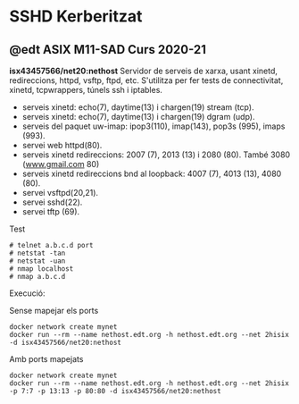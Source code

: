 # SSHD Kerberitzat
## @edt ASIX M11-SAD Curs 2020-21

**isx43457566/net20:nethost** Servidor de serveis de xarxa, usant xinetd, redireccions, httpd, vsftp, ftpd, etc. S'utilitza per fer tests de connectivitat, xinetd, tcpwrappers, túnels ssh i iptables.

 * serveis xinetd: echo(7), daytime(13) i chargen(19) stream (tcp).
 * serveis xinetd: echo(7), daytime(13) i chargen(19) dgram (udp).
 * serveis del paquet uw-imap: ipop3(110), imap(143), pop3s (995), imaps (993).
 * servei web httpd(80).
 * serveis xinetd redireccions: 2007 (7), 2013 (13) i 2080 (80). També 3080 (www.gmail.com 80)
 * serveis xinetd redireccions bnd al loopback: 4007 (7), 4013 (13), 4080 (80).
 * servei vsftpd(20,21).
 * servei sshd(22).
 * servei tftp (69).
 
Test
```
# telnet a.b.c.d port
# netstat -tan
# netstat -uan
# nmap localhost
# nmap a.b.c.d
```

Execució:

Sense mapejar els ports
```
docker network create mynet
docker run --rm --name nethost.edt.org -h nethost.edt.org --net 2hisix -d isx43457566/net20:nethost
```

Amb ports mapejats
```
docker network create mynet
docker run --rm --name nethost.edt.org -h nethost.edt.org --net 2hisix -p 7:7 -p 13:13 -p 80:80 -d isx43457566/net20:nethost
```




